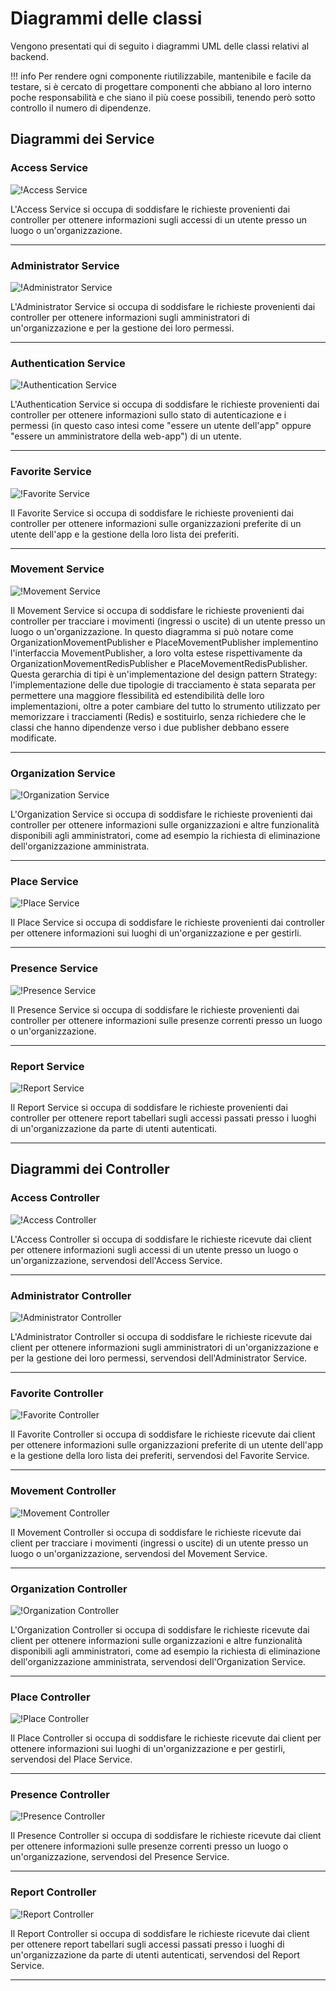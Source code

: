 # Diagrammi delle classi
Vengono presentati qui di seguito i diagrammi UML delle classi relativi al backend.  

!!! info
    Per rendere ogni componente riutilizzabile, mantenibile e facile da testare, si è cercato di progettare componenti che abbiano al loro interno poche responsabilità e che siano il più coese possibili, tenendo però sotto controllo il numero di dipendenze.

## Diagrammi dei Service

### Access Service
![!Access Service](../Immagini/Backend/Classi/AccessService.png)

L'Access Service si occupa di soddisfare le richieste provenienti dai controller per ottenere informazioni sugli accessi di un utente presso un luogo o un'organizzazione.
___

### Administrator Service
![!Administrator Service](../Immagini/Backend/Classi/AdministratorService.png)

L'Administrator Service si occupa di soddisfare le richieste provenienti dai controller per ottenere informazioni sugli amministratori di un'organizzazione e per la gestione dei loro permessi.
___

### Authentication Service
![!Authentication Service](../Immagini/Backend/Classi/AuthenticationService.png)

L'Authentication Service si occupa di soddisfare le richieste provenienti dai controller per ottenere informazioni sullo stato di autenticazione e i permessi (in questo caso intesi come "essere un utente dell'app" oppure "essere un amministratore della web-app") di un utente.
___

### Favorite Service
![!Favorite Service](../Immagini/Backend/Classi/FavoriteService.png)

Il Favorite Service si occupa di soddisfare le richieste provenienti dai controller per ottenere informazioni sulle organizzazioni preferite di un utente dell'app e la gestione della loro lista dei preferiti.
___

### Movement Service
![!Movement Service](../Immagini/Backend/Classi/MovementService.png)

Il Movement Service si occupa di soddisfare le richieste provenienti dai controller per tracciare i movimenti (ingressi o uscite) di un utente presso un luogo o un'organizzazione. In questo diagramma si può notare come OrganizationMovementPublisher e PlaceMovementPublisher implementino l'interfaccia MovementPublisher, a loro volta estese rispettivamente da OrganizationMovementRedisPublisher e PlaceMovementRedisPublisher. Questa gerarchia di tipi è un'implementazione del design pattern Strategy: l'implementazione delle due tipologie di tracciamento è stata separata per permettere una maggiore flessibilità ed estendibilità delle loro implementazioni, oltre a poter cambiare del tutto lo strumento utilizzato per memorizzare i tracciamenti (Redis) e sostituirlo, senza richiedere che le classi che hanno dipendenze verso i due publisher debbano essere modificate.
___

### Organization Service
![!Organization Service](../Immagini/Backend/Classi/OrganizationService.png)

L'Organization Service si occupa di soddisfare le richieste provenienti dai controller per ottenere informazioni sulle organizzazioni e altre funzionalità disponibili agli amministratori, come ad esempio la richiesta di eliminazione dell'organizzazione amministrata.
___

### Place Service
![!Place Service](../Immagini/Backend/Classi/PlaceService.png)

Il Place Service si occupa di soddisfare le richieste provenienti dai controller per ottenere informazioni sui luoghi di un'organizzazione e per gestirli.
___

### Presence Service
![!Presence Service](../Immagini/Backend/Classi/PresenceService.png)

Il Presence Service si occupa di soddisfare le richieste provenienti dai controller per ottenere informazioni sulle presenze correnti presso un luogo o un'organizzazione.
___

### Report Service
![!Report Service](../Immagini/Backend/Classi/ReportService.png)

Il Report Service si occupa di soddisfare le richieste provenienti dai controller per ottenere report tabellari sugli accessi passati presso i luoghi di un'organizzazione da parte di utenti autenticati.
___

## Diagrammi dei Controller

### Access Controller
![!Access Controller](../Immagini/Backend/Classi/AccessAPI.png)

L'Access Controller si occupa di soddisfare le richieste ricevute dai client per ottenere informazioni sugli accessi di un utente presso un luogo o un'organizzazione, servendosi dell'Access Service.
___

### Administrator Controller
![!Administrator Controller](../Immagini/Backend/Classi/AdministratorApi.png)

L'Administrator Controller si occupa di soddisfare le richieste ricevute dai client per ottenere informazioni sugli amministratori di un'organizzazione e per la gestione dei loro permessi, servendosi dell'Administrator Service.
___

### Favorite Controller
![!Favorite Controller](../Immagini/Backend/Classi/FavoriteAPI.png)

Il Favorite Controller si occupa di soddisfare le richieste ricevute dai client per ottenere informazioni sulle organizzazioni preferite di un utente dell'app e la gestione della loro lista dei preferiti, servendosi del Favorite Service.
___

### Movement Controller
![!Movement Controller](../Immagini/Backend/Classi/MovementAPI.png)

Il Movement Controller si occupa di soddisfare le richieste ricevute dai client per tracciare i movimenti (ingressi o uscite) di un utente presso un luogo o un'organizzazione, servendosi del Movement Service.
___

### Organization Controller
![!Organization Controller](../Immagini/Backend/Classi/OrganizationAPI.png)

L'Organization Controller si occupa di soddisfare le richieste ricevute dai client per ottenere informazioni sulle organizzazioni e altre funzionalità disponibili agli amministratori, come ad esempio la richiesta di eliminazione dell'organizzazione amministrata, servendosi dell'Organization Service.
___

### Place Controller
![!Place Controller](../Immagini/Backend/Classi/PlaceAPI.png)

Il Place Controller si occupa di soddisfare le richieste ricevute dai client per ottenere informazioni sui luoghi di un'organizzazione e per gestirli, servendosi del Place Service.
___

### Presence Controller
![!Presence Controller](../Immagini/Backend/Classi/PresenceAPI.png)

Il Presence Controller si occupa di soddisfare le richieste ricevute dai client per ottenere informazioni sulle presenze correnti presso un luogo o un'organizzazione, servendosi del Presence Service.
___

### Report Controller
![!Report Controller](../Immagini/Backend/Classi/ReportAPI.png)

Il Report Controller si occupa di soddisfare le richieste ricevute dai client per ottenere report tabellari sugli accessi passati presso i luoghi di un'organizzazione da parte di utenti autenticati, servendosi del Report Service.
___
